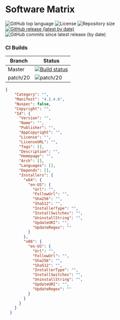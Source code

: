 # Software Matrix
                    
![GitHub top language](https://img.shields.io/github/languages/top/repasscloud/software-library?logo=powershell)
![License](https://img.shields.io/github/license/repasscloud/software-library.svg)
![Repository size](https://img.shields.io/github/repo-size/repasscloud/software-library.svg)
[![GitHub release (latest by date)](https://img.shields.io/github/v/release/repasscloud/software-library)](https://github.com/repasscloud/software-library/releases/latest)
![GitHub commits since latest release (by date)](https://img.shields.io/github/commits-since/repasscloud/software-library/latest)


### CI Builds
| Branch | Status |
|--------|--------|
| Master | [![Build status](https://ci.appveyor.com/api/projects/status/xbwb6sru7an9pfbg/branch/master?svg=true)](https://ci.appveyor.com/project/danijeljw/software-library/branch/master) |
| patch/20 | ![patch/20](https://github.com/repasscloud/software-library/workflows/CI/badge.svg?branch=patch%2F20) |


```json
{
    "Category": "",
    "Manifest": "4.2.4.6",
    "Nuspec": false,
    "Copyright": "",
    "Id": {
      "Version": "",
      "Name": "",
      "Publisher": "",
      "AppCopyright": "",
      "License": "",
      "LicenseURL": "",
      "Tags": [],
      "Description": "",
      "Homepage": "",
      "Arch": [],
      "Languages": [],
      "Depends": [],
      "Installers": {
        "x64": {
          "en-US": {
            "Url": "",
            "FollowUrl": "",
            "Sha256": "",
            "Sha512": "",
            "InstallerType": "",
            "InstallSwitches": "",
            "UninstallString": "",
            "UpdateURI": "",
            "UpdateRegex": ""
          }
        },
        "x86": {
          "en-US": {
            "Url": "",
            "FollowUrl": "",
            "Sha256": "",
            "Sha512": "",
            "InstallerType": "",
            "InstallSwitches": "",
            "UninstallString": "",
            "UpdateURI": "",
            "UpdateRegex": ""
          }
        }
      }
    }
  }
```

